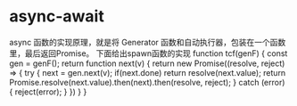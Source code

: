 # async-await
async 函数的实现原理，就是将 Generator 函数和自动执行器，包装在一个函数里，最后返回Promise。
下面给出spawn函数的实现
function tcf(genF) {
  const gen = genF();
  return function next(v) {
    return new Promise((resolve, reject) => {
      try {
        next = gen.next(v);
        if(next.done) return resolve(next.value);
        return Promise.resolve(next.value).then(next).then(resolve, reject);
      } catch (error) {
        reject(error);
      }
    })
  }
}
